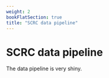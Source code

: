 ```yaml
---
weight: 2
bookFlatSection: true
title: "SCRC data pipeline"
---
```


# SCRC data pipeline

The data pipeline is very shiny.
